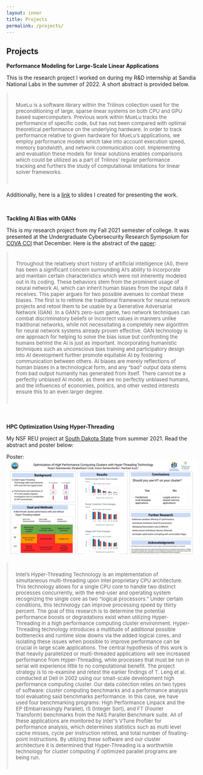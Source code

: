 ```yaml
---
layout: inner
title: Projects
permalink: /projects/
---
```


<style>
blockquote {
  padding:10px 20px;
  margin:0 0 20px;
  font-size:10pt;
  border-left:5px solid #eee
}
</style>

Projects 
----------

**Performance Modeling for Large-Scale Linear Applications**

This is the research project I worked on during my R&D internship at Sandia National Labs in the summer of 2022. A short abstract is provided below. 

> MueLu is a software library within the Trilinos collection used for the preconditioning of large, sparse linear systems on both CPU and GPU based supercomputers. Previous work within MueLu tracks the performance of specific code, but has not been compared with optimal theoretical performance on the underlying hardware. In order to track performance relative to given hardware for MueLu’s applications, we employ performance models which take into account execution speed, memory bandwidth, and network communication cost. Implementing and evaluation these models for linear solutions enables comparisons which could be utilized as a part of Trilinos’ regular performance tracking and furthers the study of computational limitations for linear solver frameworks.

Additionally, here is a [link](https://docs.google.com/presentation/d/1rCTW-bRaSo074eFp1fwDKghN9rPBGmG11sMMXVfq1QE/edit?usp=sharing) to slides I created for presenting the work.

 
&nbsp; 
&nbsp;

**Tackling AI Bias with GANs**

This is my research project from my Fall 2021 semester of college. It was presented at the Undergraduate Cybersecurity Research Sympsoium for [COVA CCI](https://covacci.org/) that December. Here is the abstract of the [paper](https://digitalcommons.odu.edu/covacci-undergraduateresearch/2021fall/projects/10/):

> Throughout the relatively short history of artificial intelligence (AI), there has been a significant concern surrounding AI’s ability to incorporate and maintain certain characteristics which were not inherently modeled out in its coding. These behaviors stem from the prominent usage of neural network AI, which can inherit human biases from the input data it receives. This paper argues for two possible avenues to combat these biases. The first is to rethink the traditional framework for neural network projects and retool them to be usable by a Generative Adversarial Network (GAN). In a GAN’s zero-sum game, two network techniques can combat discriminatory beliefs or incorrect values in manners unlike traditional networks, while not necessitating a completely new algorithm for neural network systems already proven effective. GAN technology is one approach for helping to solve the bias issue but confronting the humans behind the AI is just as important. Incorporating humanistic techniques such as unconscious bias training and participatory design into AI development further promote equitable AI by fostering communication between others. AI biases are merely reflections of human biases in a technological form, and any “bad” output data stems from bad output humanity has generated from itself. There cannot be a perfectly unbiased AI model, as there are no perfectly unbiased humans, and the influences of economies, politics, and other vested interests ensure this to an even larger degree.

&nbsp; 
&nbsp;

**HPC Optimization Using Hyper-Threading**

My NSF REU project at [South Dakota State](https://www.sdstate.edu/mechanical-engineering/research-experience-undergraduates) from summer 2021. Read the abstract and poster below:


Poster:
![](img/projects/REU_POSTER.jpg)

> Intel’s Hyper-Threading Technology is an implementation of simultaneous multi-threading upon Intel proprietary CPU architecture. This technology allows for a single CPU core to handle two distinct processes concurrently, with the end-user and operating system recognizing the single core as two “logical processors.” Under certain conditions, this technology can improve processing speed by thirty percent. The goal of this research is to determine the potential performance boosts or degradations exist when utilizing Hyper-Threading in a high performance computing cluster environment. Hyper-Threading technology introduces a multitude of additional possible bottlenecks and runtime slow downs via the added logical cores, and isolating these issues when possible to improve performance can be crucial in large scale applications. The central hypothesis of this work is that heavily parallelized or multi-threaded applications will see increased performance from Hyper-Threading, while processes that must be run in serial will experience little to no computational benefit. The project strategy is to re-examine and retest the earlier findings of T. Leng et al. conducted at Dell in 2002 using our small-scale development high performance computing cluster. Our data collection relies on two types of software: cluster computing benchmarks and a performance analysis tool evaluating said benchmarks performance. In this case, we have used four benchmarking programs: High Performance Linpack and the EP (Embarrassingly Parallel), IS (Integer Sort), and FT (Fourier Transform) benchmarks from the NAS Parallel Benchmark suite. All of these applications are monitored by Intel’’s VTune Profiler for performance analysis, which determines statistics such as multi level cache misses, cycle per instruction retired, and total number of floating-point instructions. By utilizing these software and our cluster architecture it is determined that Hyper-Threading is a worthwhile technology for cluster computing if optimized parallel programs are being run.

